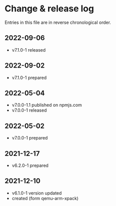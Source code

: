 # Change & release log

Entries in this file are in reverse chronological order.

## 2022-09-06

- v7.1.0-1 released

## 2022-09-02

- v7.1.0-1 prepared

## 2022-05-04

- v7.0.0-1.1 published on npmjs.com
- v7.0.0-1 released

## 2022-05-02

- v7.0.0-1 prepared

## 2021-12-17

- v6.2.0-1 prepared

## 2021-12-10

- v6.1.0-1 version updated
- created (form qemu-arm-xpack)
